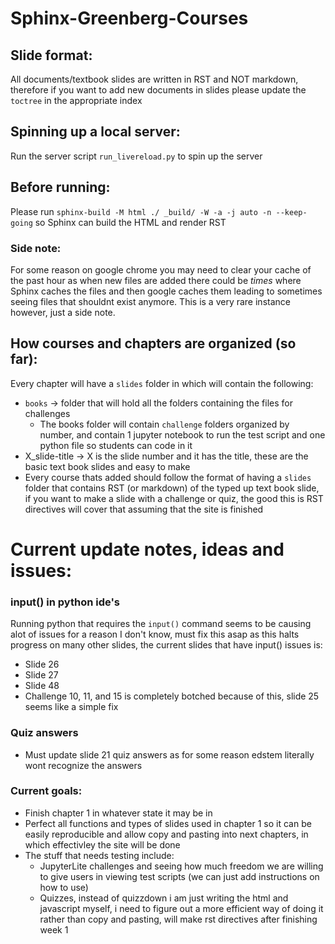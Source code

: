 # Sphinx-Greenberg-Courses

## Slide format:
All documents/textbook slides are written in RST and NOT markdown, therefore if you want to add new documents in slides please update the `toctree` in the appropriate index

## Spinning up a local server:
Run the server script `run_livereload.py` to spin up the server

## Before running:
Please run `sphinx-build -M html ./ _build/ -W -a -j auto -n --keep-going` so Sphinx can build the HTML and render RST

### Side note:
For some reason on google chrome you may need to clear your cache of the past hour as when new files are added there could be *times* where Sphinx caches the files and then google caches them leading to sometimes seeing files that shouldnt exist anymore. This is a very rare instance however, just a side note.

## How courses and chapters are organized (so far):
Every chapter will have a `slides` folder in which will contain the following:
- `books` -> folder that will hold all the folders containing the files for challenges
  - The books folder will contain `challenge` folders organized by number, and contain 1 jupyter notebook to run the test script and one python file so students can code in it
- X_slide-title -> X is the slide number and it has the title, these are the basic text book slides and easy to make
- Every course thats added should follow the format of having a `slides` folder that contains RST (or markdown) of the typed up text book slide, if you want to make a slide with a challenge or quiz, the good this is RST directives will cover that assuming that the site is finished

# Current update notes, ideas and issues:

### input() in python ide's
Running python that requires the ``input()`` command seems to be causing alot of issues for a reason I don't know, must fix this asap as this halts progress on many other slides, the current slides that have input() issues is:
- Slide 26
- Slide 27
- Slide 48
- Challenge 10, 11, and 15 is completely botched because of this, slide 25 seems like a simple fix

### Quiz answers
- Must update slide 21 quiz answers as for some reason edstem literally wont recognize the answers

### Current goals:
- Finish chapter 1 in whatever state it may be in
- Perfect all functions and types of slides used in chapter 1 so it can be easily reproducible and allow copy and pasting into next chapters, in which effectivley the site will be done
- The stuff that needs testing include:
  - JupyterLite challenges and seeing how much freedom we are willing to give users in viewing test scripts (we can just add instructions on how to use)
  - Quizzes, instead of quizzdown i am just writing the html and javascript myself, i need to figure out a more efficient way of doing it rather than copy and pasting, will make rst directives after finishing week 1
